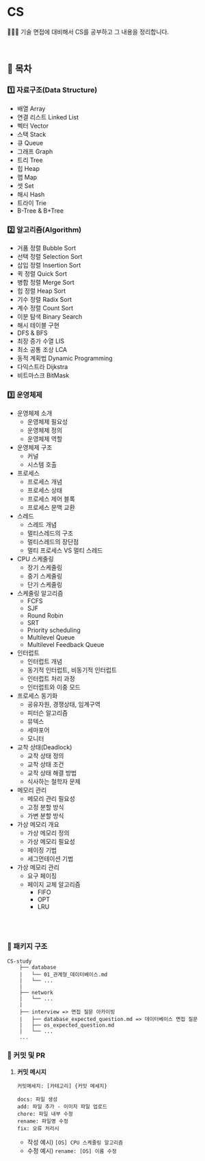 # CS
👩🏻‍💻 기술 면접에 대비해서 CS를 공부하고 그 내용을 정리합니다.

<br>

## 📌 목차

### 1️⃣ 자료구조(Data Structure)

- 배열 Array
- 연결 리스트 Linked List
- 벡터 Vector
- 스택 Stack
- 큐 Queue
- 그래프 Graph
- 트리 Tree
- 힙 Heap
- 맵 Map
- 셋 Set
- 해시 Hash
- 트라이 Trie
- B-Tree & B+Tree

### 2️⃣ 알고리즘(Algorithm)
- 거품 정렬 Bubble Sort
- 선택 정렬 Selection Sort
- 삽입 정렬 Insertion Sort
- 퀵 정렬 Quick Sort
- 병합 정렬 Merge Sort
- 힙 정렬 Heap Sort
- 기수 정렬 Radix Sort
- 계수 정렬 Count Sort
- 이분 탐색 Binary Search
- 해시 테이블 구현
- DFS & BFS
- 최장 증가 수열 LIS
- 최소 공통 조상 LCA
- 동적 계획법 Dynamic Programming
- 다익스트라 Dijkstra
- 비트마스크 BitMask

### 3️⃣ 운영체제
- 운영체제 소개
  - 운영체제 필요성
  - 운영체제 정의
  - 운영체제 역할
- 운영체제 구조
  - 커널
  - 시스템 호출
- 프로세스
  - 프로세스 개념
  - 프로세스 상태
  - 프로세스 제어 블록
  - 프로세스 문맥 교환
- 스레드
  - 스레드 개념
  - 멀티스레드의 구조
  - 멀티스레드의 장단점
  - 멀티 프로세스 VS 멀티 스레드
- CPU 스케줄링
  - 장기 스케줄링
  - 중기 스케줄링
  - 단기 스케줄링
- 스케줄링 알고리즘
  - FCFS
  - SJF
  - Round Robin
  - SRT
  - Priority scheduling
  - Multilevel Queue
  - Multilevel Feedback Queue
- 인터럽트
  - 인터럽트 개념
  - 동기적 인터럽트, 비동기적 인터럽트
  - 인터럽트 처리 과정
  - 인터럽트와 이중 모드
- 프로세스 동기화
  - 공유자원, 경쟁상태, 임계구역
  - 피터슨 알고리즘
  - 뮤텍스
  - 세마포어
  - 모니터
- 교착 상태(Deadlock)
  - 교착 상태 정의
  - 교착 상태 조건
  - 교착 상태 해결 방법
  - 식사하는 철학자 문제
- 메모리 관리
  - 메모리 관리 필요성
  - 고정 분할 방식
  - 가변 분할 방식
- 가상 메모리 개요
  - 가상 메모리 정의
  - 가상 메모리 필요성
  - 페이징 기법
  - 세그먼테이션 기법
- 가상 메모리 관리
  - 요구 페이징
  - 페이지 교체 알고리즘
    - FIFO
    - OPT
    - LRU
<br>
<br>

### 📁 패키지 구조

```
CS-study
    ├── database
    |   └── 01_관계형_데이터베이스.md
    |   └── ...
    |
    ├── network
    |   └── ...
    |
    ├── interview => 면접 질문 아카이빙
    |   ├── database_expected_question.md => 데이터베이스 면접 질문
    |   ├── os_expected_question.md
    |   └── ...
    ...
```



### 📍 커밋 및 PR

1. **커밋 메시지**

   ```
   커밋메세지: [카테고리] {커밋 메세지}
   ```
   ```
   docs: 파일 생성
   add: 파일 추가 - 이미지 파일 업로드
   chore: 파일 내부 수정
   rename: 파일명 수정
   fix: 오류 처리시
   ```

   - 작성 예시) `[OS] CPU 스케줄링 알고리즘`
   - 수정 예시) `rename: [OS] 이름 수정`
